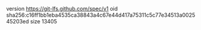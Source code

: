 version https://git-lfs.github.com/spec/v1
oid sha256:c16ff1bb1eba4535ca38843a4c67e44d417a75311c5c77e34513a002545203ed
size 13405
